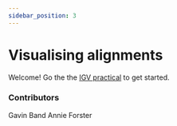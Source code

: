 ```yaml
---
sidebar_position: 3
---
```


# Visualising alignments

Welcome! Go the the [IGV practical](Exploring_reads_in_IGV.md) to get started.

### Contributors

Gavin Band
Annie Forster
